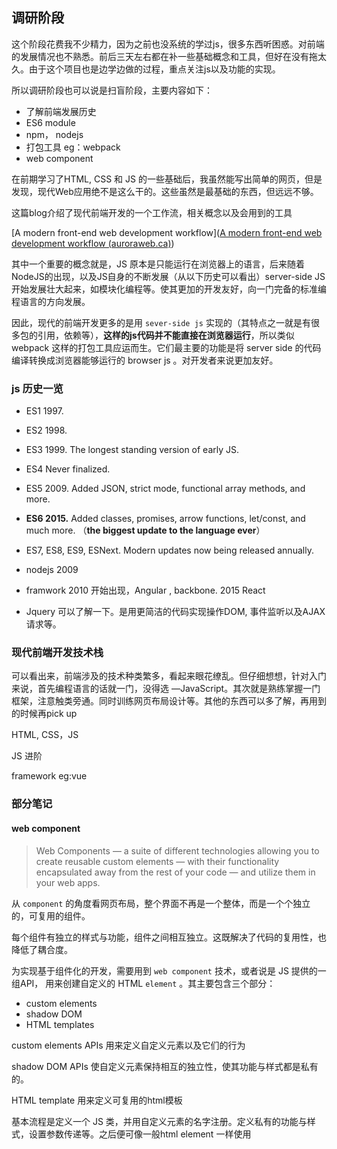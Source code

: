 ## 调研阶段

这个阶段花费我不少精力，因为之前也没系统的学过js，很多东西听困惑。对前端的发展情况也不熟悉。前后三天左右都在补一些基础概念和工具，但好在没有拖太久。由于这个项目也是边学边做的过程，重点关注js以及功能的实现。

所以调研阶段也可以说是扫盲阶段，主要内容如下：

- 了解前端发展历史
- ES6 module 
- npm， nodejs
- 打包工具 eg：webpack
- web component 



在前期学习了HTML, CSS 和 JS 的一些基础后，我虽然能写出简单的网页，但是发现，现代Web应用绝不是这么干的。这些虽然是最基础的东西，但远远不够。

这篇blog介绍了现代前端开发的一个工作流，相关概念以及会用到的工具

[A modern front-end web development workflow]([A modern front-end web development workflow (auroraweb.ca)](https://auroraweb.ca/blog/a-modern-front-end-web-development-workflow))

其中一个重要的概念就是，JS 原本是只能运行在浏览器上的语言，后来随着NodeJS的出现，以及JS自身的不断发展（从以下历史可以看出）server-side JS 开始发展壮大起来，如模块化编程等。使其更加的开发友好，向一门完备的标准编程语言的方向发展。

因此，现代的前端开发更多的是用 `sever-side js` 实现的（其特点之一就是有很多包的引用，依赖等），**这样的js代码并不能直接在浏览器运行**，所以类似 webpack 这样的打包工具应运而生。它们最主要的功能是将 server side 的代码编译转换成浏览器能够运行的 browser js 。对开发者来说更加友好。

### js 历史一览

- ES1 1997.
- ES2 1998.
- ES3 1999. The longest standing version of early JS.
- ES4 Never finalized.
- ES5 2009. Added JSON, strict mode, functional array methods, and more.
- **ES6 2015.** Added classes, promises, arrow functions, let/const, and much more. （**the biggest update to the language ever**）
- ES7, ES8, ES9, ESNext. Modern updates now being released annually.



- nodejs 2009
- framwork 2010 开始出现，Angular , backbone. 2015 React



- Jquery 可以了解一下。是用更简洁的代码实现操作DOM, 事件监听以及AJAX请求等。

  

### 现代前端开发技术栈

可以看出来，前端涉及的技术种类繁多，看起来眼花缭乱。但仔细想想，针对入门来说，首先编程语言的话就一门，没得选 —JavaScript。其次就是熟练掌握一门框架，注意触类旁通。同时训练网页布局设计等。其他的东西可以多了解，再用到的时候再pick up

HTML, CSS，JS 

JS 进阶  

framework  eg:vue



### 部分笔记

#### web component

> Web Components — a suite of different technologies allowing you to create reusable custom elements — with their functionality encapsulated away from the rest of your code — and utilize them in your web apps.

从 `component` 的角度看网页布局，整个界面不再是一个整体，而是一个个独立的，可复用的组件。

每个组件有独立的样式与功能，组件之间相互独立。这既解决了代码的复用性，也降低了耦合度。

为实现基于组件化的开发，需要用到 `web component` 技术，或者说是 JS 提供的一组API， 用来创建自定义的 HTML `element` 。其主要包含三个部分：

- custom elements
- shadow DOM
- HTML templates

custom elements APIs 用来定义自定义元素以及它们的行为

shadow DOM APIs 使自定义元素保持相互的独立性，使其功能与样式都是私有的。

HTML template 用来定义可复用的html模板

基本流程是定义一个 JS 类，并用自定义元素的名字注册。定义私有的功能与样式，设置参数传递等。之后便可像一般html element 一样使用